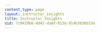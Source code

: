 ```yaml
---
content_type: page
layout: instructor_insights
title: Instructor Insights
uid: 7c0429b6-dd42-da8d-013d-914b3036b33a
---
```


